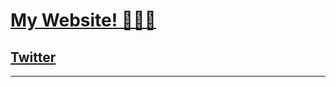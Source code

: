 # <a href="https://malwarecodes.github.io">My Website! 🤖👾🤖</a>
## <a href="https://twitter.com/MalwareCodes">Twitter</a>
---
